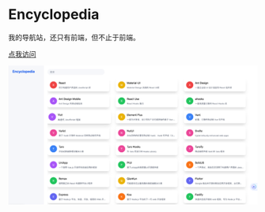 # Encyclopedia

我的导航站，还只有前端，但不止于前端。

[点我访问](https://lexmin0412.github.io/encyclopedia/)

![截图](./docs_assets/screenshot.png)
